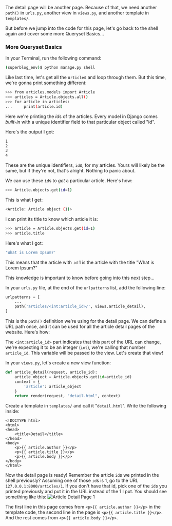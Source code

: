 The detail page will be another page. Because of that, we need another `path()` in `urls.py`, another view in `views.py`, and another template in `templates/`.

But before we jump into the code for this page, let's go back to the shell again and cover some more Queryset Basics...

### More Queryset Basics
In your Terminal, run the following command:
```bash
(superblog_env)$ python manage.py shell
```
Like last time, let's get all the `Article`s and loop through them. But this time, we're gonna print something different:
```bash
>>> from articles.models import Article
>>> articles = Article.objects.all()
>>> for article in articles:
...     print(article.id)
```
Here we're printing the *id*s of the articles. Every model in Django comes *built-in* with a unique identifier field to that particular object called "id".

Here's the output I got:
```bash
1
2
3
4
```
These are the unique identifiers, `id`s, for my articles. Yours will likely be the same, but if they're not, that's alright. Nothing to panic about.

We can use these `id`s to *get* a particular article. Here's how:
```bash
>>> Article.objects.get(id=1)
```
This is what I get:
```bash
<Article: Article object (1)>
```
I can print its title to know which article it is:
```bash
>>> article = Article.objects.get(id=1)
>>> article.title
```
Here's what I got:
```bash
'What is Lorem Ipsum?'
```
This means that the article with `id` 1 is the article with the title "What is Lorem Ipsum?"

This knowledge is important to know before going into this next step...

In your `urls.py` file, at the end of the `urlpatterns` list, add the following line:
```python
urlpatterns = [
    ...
    path('articles/<int:article_id>/', views.article_detail),
]
```
This is the `path()` definition we're using for the detail page. We can define a URL path once, and it can be used for all the article detail pages of the website. Here's how:

The `<int:article_id>` part indicates that this part of the URL can change, we're expecting it to be an integer (`int`), we're calling that number `article_id`. This variable will be passed to the view. Let's create that view!

In your `views.py`, let's create a new view function:
```python
def article_detail(request, article_id):
    article_object = Article.objects.get(id=article_id)
    context = {
        'article': article_object
    }
    return render(request, "detail.html", context)
```
Create a template in `templates/` and call it "`detail.html`". Write the following inside:
```django
<!DOCTYPE html>
<html>
<head>
    <title>Detail</title>
</head>
<body>
    <p>{{ article.author }}</p>
    <p>{{ article.title }}</p>
    <p>{{ article.body }}</p>
</body>
</html>
```
Now the detail page is ready! Remember the article `id`s we printed in the shell previously? Assuming one of those `id`s is 1, go to the URL `127.0.0.1:8000/articles/1`. If you don't have that id, pick one of the `id`s you printed previously and put it in the URL instead of the 1 I put. You should see something like this:
![Article Detail Page 1](https://i.imgur.com/kYWlBv6.png)

The first line in this page comes from `<p>{{ article.author }}</p>` in the template code, the second line in the page is `<p>{{ article.title }}</p>`. And the rest comes from `<p>{{ article.body }}</p>`.